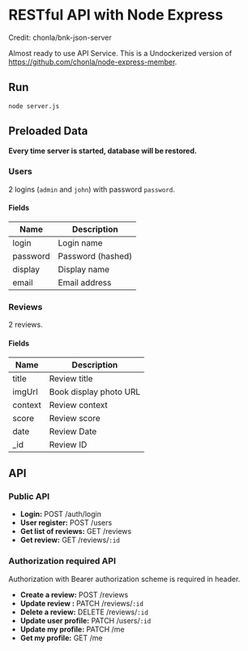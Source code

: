 # RESTful API with Node Express
Credit: chonla/bnk-json-server

Almost ready to use API Service. This is a Undockerized version of https://github.com/chonla/node-express-member.

## Run

```
node server.js
```

## Preloaded Data

**Every time server is started, database will be restored.**

### Users

2 logins (`admin` and `john`) with password `password`.

#### Fields

| Name | Description |
| - | - |
| login | Login name |
| password | Password (hashed) |
| display | Display name |
| email | Email address |

### Reviews

2 reviews.

#### Fields

| Name | Description |
| - | - |
| title | Review title |
| imgUrl | Book display photo URL |
| context | Review context |
| score | Review score |
| date | Review Date |
| _id | Review ID |

## API

### Public API

* **Login:** POST /auth/login
* **User register:** POST /users
* **Get list of reviews:** GET /reviews
* **Get review:** GET /reviews/`:id`

### Authorization required API

Authorization with Bearer authorization scheme is required in header.

* **Create a review:** POST /reviews
* **Update review :** PATCH /reviews/`:id`
* **Delete a review:** DELETE /reviews/`:id`
* **Update user profile:** PATCH /users/`:id`
* **Update my profile:** PATCH /me
* **Get my profile:** GET /me
